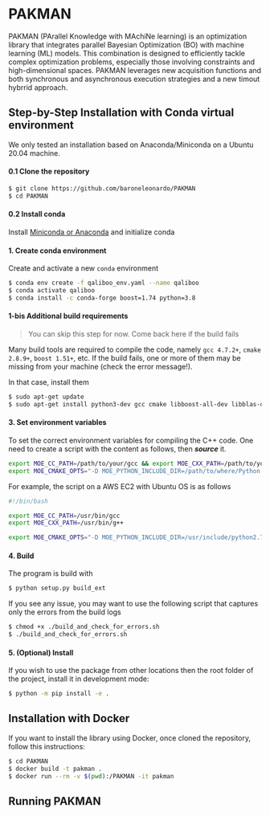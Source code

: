 # PAKMAN
PAKMAN (PArallel Knowledge with MAchiNe learning) is an optimization library that integrates parallel Bayesian Optimization (BO) with machine learning (ML) models. This combination is designed to efficiently tackle complex optimization problems, especially those involving constraints and high-dimensional spaces. PAKMAN leverages new acquisition functions and both synchronous and asynchronous execution strategies and a new timout hybrrid approach.

## Step-by-Step Installation with Conda virtual environment
We only tested an installation based on Anaconda/Miniconda 
on a Ubuntu 20.04 machine.

#### 0.1 Clone the repository
```bash
$ git clone https://github.com/baroneleonardo/PAKMAN
$ cd PAKMAN
```

#### 0.2 Install conda
Install [Miniconda or Anaconda](https://docs.conda.io/projects/conda/en/latest/user-guide/install/linux.html)
and initialize conda

#### 1. Create conda environment
Create and activate a new `conda` environment
```bash
$ conda env create -f qaliboo_env.yaml --name qaliboo
$ conda activate qaliboo
$ conda install -c conda-forge boost=1.74 python=3.8
```

#### 1-bis Additional build requirements
> You can skip this step for now. Come back here if the build fails

Many build tools are required to compile the code, namely `gcc 4.7.2+`, `cmake 2.8.9+`, `boost 1.51+`, etc.
If the build fails, one or more of them may be missing from your machine
(check the error message!).

In that case, install them

```bash
$ sudo apt-get update
$ sudo apt-get install python3-dev gcc cmake libboost-all-dev libblas-dev g++ liblapack-dev gfortran
```

#### 3. Set environment variables
To set the correct environment variables for compiling the C++ code. 
One need to create a script with the content as follows, then **_source_** it.
```bash
export MOE_CC_PATH=/path/to/your/gcc && export MOE_CXX_PATH=/path/to/your/g++
export MOE_CMAKE_OPTS="-D MOE_PYTHON_INCLUDE_DIR=/path/to/where/Python.h/is/found -D MOE_PYTHON_LIBRARY=/path/to/python/shared/library/object"
```
For example, the script on a AWS EC2 with Ubuntu OS is as follows
```bash
#!/bin/bash

export MOE_CC_PATH=/usr/bin/gcc
export MOE_CXX_PATH=/usr/bin/g++

export MOE_CMAKE_OPTS="-D MOE_PYTHON_INCLUDE_DIR=/usr/include/python2.7 -D MOE_PYTHON_LIBRARY=/usr/lib/x86_64-linux-gnu/libpython2.7.so.1.0"
```

#### 4. Build
The program is build with
```bash
$ python setup.py build_ext
```

If you see any issue, you may want to use the
following script that captures only the errors from the 
build logs
```bash
$ chmod +x ./build_and_check_for_errors.sh
$ ./build_and_check_for_errors.sh
```

#### 5. (Optional) Install
If you wish to use the package from other locations
then the root folder of the project, install it in
development mode:
```bash
$ python -m pip install -e .
```
## Installation with Docker
If you want to install the library using Docker, once cloned the repository, follow this instructions:
```bash
$ cd PAKMAN
$ docker build -t pakman .
$ docker run --rm -v $(pwd):/PAKMAN -it pakman
```

## Running PAKMAN
